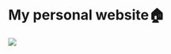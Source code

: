 # My personal website🏠

![](https://github.com/JesperBry/jesperbry.com/actions/workflows/build-deploy.yml/badge.svg)
